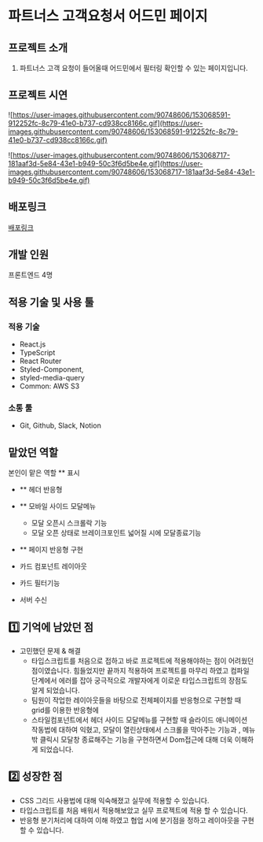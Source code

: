 # 파트너스 고객요청서 어드민 페이지

## 프로젝트 소개

1. 파트너스 고객 요청이 들어올때 어드민에서 필터링 확인할 수 있는 페이지입니다.

## 프로젝트 시연

![https://user-images.githubusercontent.com/90748606/153068591-912252fc-8c79-41e0-b737-cd938cc8166c.gif](https://user-images.githubusercontent.com/90748606/153068591-912252fc-8c79-41e0-b737-cd938cc8166c.gif)

![https://user-images.githubusercontent.com/90748606/153068717-181aaf3d-5e84-43e1-b949-50c3f6d5be4e.gif](https://user-images.githubusercontent.com/90748606/153068717-181aaf3d-5e84-43e1-b949-50c3f6d5be4e.gif)

## 배포링크

[배포링크](https://dreamy-euclid-5b6cf4.netlify.app/)

## 개발 인원

프론트엔드 4명

## 적용 기술 및 사용 툴

### 적용 기술

- React.js
- TypeScript
- React Router
- Styled-Component,
- styled-media-query
- Common: AWS S3

### 소통 툴

- Git, Github, Slack, Notion

## 맡았던 역할

본인이 맡은 역할 \*\* 표시

- \*\* 헤더 반응형
- \*\* 모바일 사이드 모달메뉴
  - 모달 오픈시 스크롤락 기능
  - 모달 오픈 상태로 브레이크포인트 넓어질 시에 모달종료기능
- \*\* 페이지 반응형 구현

- 카드 컴포넌트 레이아웃
- 카드 필터기능
- 서버 수신

## 1️⃣ 기억에 남았던 점

- 고민했던 문제 & 해결
  - 타입스크립트를 처음으로 접하고 바로 프로젝트에 적용해야하는 점이 어려웠던 점이였습니다. 힘들었지만 끝까지 적용하여 프로젝트를 마무리 하였고 컴파일 단계에서 에러를 잡아 궁극적으로 개발자에게 이로운 타입스크립트의 장점도 알게 되었습니다.
  - 팀원이 작업한 레이아웃들을 바탕으로 전체페이지를 반응형으로 구현할 때 grid를 이용한 반응형에
  - 스타일컴포넌트에서 헤더 사이드 모달메뉴를 구현할 때 슬라이드 애니메이션 작동법에 대하여 익혔고, 모달이 열린상태에서 스크롤을 막아주는 기능과 , 메뉴 밖 클릭시 모달창 종료해주는 기능을 구현하면서 Dom접근에 대해 더욱 이해하게 되었습니다.

## 2️⃣ 성장한 점

- CSS 그리드 사용법에 대해 익숙해졌고 실무에 적용할 수 있습니다.
- 타입스크립트를 처음 배워서 적용해보았고 실무 프로젝트에 적용 할 수 있습니다.
- 반응형 분기처리에 대하여 이해 하였고 협업 시에 분기점을 정하고 레이아웃을 구현할 수 있습니다.
